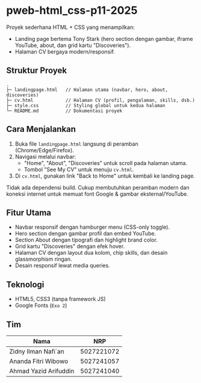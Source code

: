 # pweb-html_css-p11-2025

Proyek sederhana HTML + CSS yang menampilkan:
- Landing page bertema Tony Stark (hero section dengan gambar, iframe YouTube, about, dan grid kartu "Discoveries").
- Halaman CV bergaya modern/responsif.

## Struktur Proyek

```
.
├─ landingpage.html   // Halaman utama (navbar, hero, about, discoveries)
├─ cv.html            // Halaman CV (profil, pengalaman, skills, dsb.)
├─ style.css          // Styling global untuk kedua halaman
└─ README.md          // Dokumentasi proyek
```

## Cara Menjalankan

1. Buka file `landingpage.html` langsung di peramban (Chrome/Edge/Firefox).
2. Navigasi melalui navbar:
   - "Home", "About", "Discoveries" untuk scroll pada halaman utama.
   - Tombol "See My CV" untuk menuju `cv.html`.
3. Di `cv.html`, gunakan link "Back to Home" untuk kembali ke landing page.

Tidak ada dependensi build. Cukup membutuhkan peramban modern dan koneksi internet untuk memuat font Google & gambar eksternal/YouTube.

## Fitur Utama

- Navbar responsif dengan hamburger menu (CSS-only toggle).
- Hero section dengan gambar profil dan embed YouTube.
- Section About dengan tipografi dan highlight brand color.
- Grid kartu "Discoveries" dengan efek hover.
- Halaman CV dengan layout dua kolom, chip skills, dan desain glassmorphism ringan.
- Desain responsif lewat media queries.

## Teknologi

- HTML5, CSS3 (tanpa framework JS)
- Google Fonts (`Exo 2`)

## Tim

| Nama                   | NRP        |
| ---------------------- | ---------- |
| Zidny Ilman Nafi`an    | 5027221072 |
| Ananda Fitri Wibowo    | 5027241057 |
| Ahmad Yazid Arifuddin  | 5027241040 |


